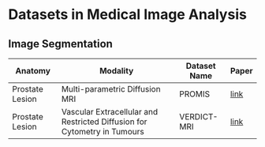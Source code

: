 # Datasets in Medical Image Analysis

## Image Segmentation
| Anatomy | Modality | Dataset Name | Paper |
| --------| ---------|--------------| ----- |
| Prostate Lesion | Multi-parametric Diffusion MRI | PROMIS | [link](https://www.sciencedirect.com/science/article/pii/S0140673616324011) |
| Prostate Lesion | Vascular Extracellular and Restricted Diffusion for Cytometry in Tumours | VERDICT-MRI | [link](https://cancerres.aacrjournals.org/content/74/7/1902) |
